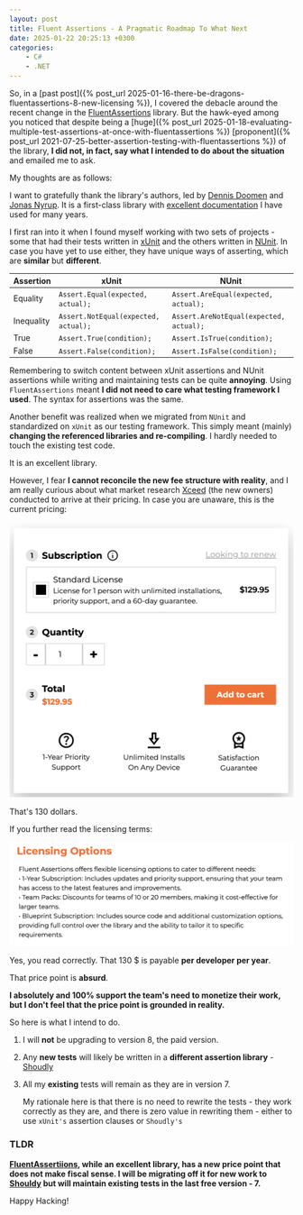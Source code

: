```yaml
---
layout: post
title: Fluent Assertions - A Pragmatic Roadmap To What Next
date: 2025-01-22 20:25:13 +0300
categories:
    - C#
    - .NET
---
```


So, in a [past post]({%  post_url 2025-01-16-there-be-dragons-fluentassertions-8-new-licensing %}), I covered the debacle around the recent change in the [FluentAssertions](https://fluentassertions.com/) library. But the hawk-eyed among you noticed that despite being a [huge]({% post_url 2025-01-18-evaluating-multiple-test-assertions-at-once-with-fluentassertions %}) [proponent]({% post_url 2021-07-25-better-assertion-testing-with-fluentassertions %}) of the library, **I did not, in fact, say what I intended to do about the situation** and emailed me to ask.

My thoughts are as follows:

I want to gratefully thank the library's authors, led by [Dennis Doomen](https://twitter.com/ddoomen) and [Jonas Nyrup](https://github.com/jnyrup). It is a first-class library with [excellent documentation](https://fluentassertions.com/introduction) I have used for many years.

I first ran into it when I found myself working with two sets of projects - some that had their tests written in [xUnit](https://xunit.net/) and the others written in [NUnit](https://nunit.org/). In case you have yet to use either, they have unique ways of asserting, which are **similar** but **different**.

| **Assertion** |	**xUnit** | **NUnit** |
| --- | ---- | ----|
|Equality | `Assert.Equal(expected, actual);` | `Assert.AreEqual(expected, actual);` |
|Inequality | `Assert.NotEqual(expected, actual);` | `Assert.AreNotEqual(expected, actual);` |
|True | `Assert.True(condition);` | `Assert.IsTrue(condition);` |
|False | `Assert.False(condition);` |`Assert.IsFalse(condition);` |

Remembering to switch content between xUnit assertions and NUnit assertions while writing and maintaining tests can be quite **annoying**. Using `FluentAssertions` meant **I did not need to care what testing framework I used**. The syntax for assertions was the same.

Another benefit was realized when we migrated from `NUnit` and standardized on `xUnit` as our testing framework. This simply meant (mainly) **changing the referenced libraries and re-compiling**. I hardly needed to touch the existing test code.

It is an excellent library.

However, I fear **I cannot reconcile the new fee structure with reality**, and I am really curious about what market research [Xceed](https://xceed.com/) (the new owners) conducted to arrive at their pricing. In case you are unaware, this is the current pricing:

![FluentAssertionsLicense](../images/2025/01/FluentAssertionsLicense.png)

That's 130 dollars.

If you further read the licensing terms:

![FluentAssertionsOptions](../images/2025/01/FluentAssertionsOptions.png)

Yes, you read correctly. That 130 $ is payable **per developer per year**.

That price point is **absurd**.

**I absolutely and 100% support the team's need to monetize their work, but I don't feel that the price point is grounded in reality.**

So here is what I intend to do.

1. I will **not** be upgrading to version 8, the paid version.

2. Any **new tests** will likely be written in a **different assertion library** - [Shoudly](https://docs.shouldly.org/)

3. All my **existing** tests will remain as they are in version 7. 

    

    My rationale here is that there is no need to rewrite the tests - they work correctly as they are, and there is zero value in rewriting them - either to use `xUnit's` assertion clauses or `Shoudly's`

### TLDR

**[FluentAssertiions](https://fluentassertions.com/introduction), while an excellent library, has a new price point that does not make fiscal sense. I will be migrating off it for new work to [Shouldy](https://docs.shouldly.org/) but will maintain existing tests in the last free version - 7.**

Happy Hacking!

